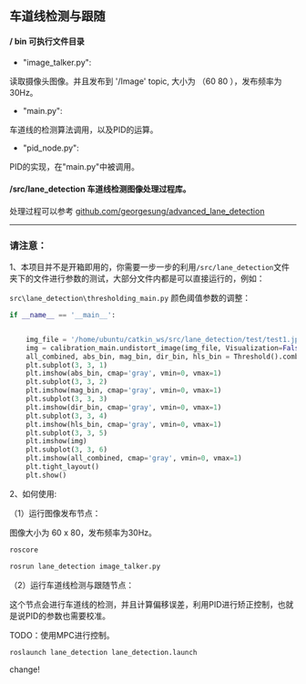 ## 车道线检测与跟随


####  / bin 可执行文件目录

* "image_talker.py":

读取摄像头图像。并且发布到 '/Image' topic, 大小为 （60 80 ），发布频率为30Hz。

* "main.py":

车道线的检测算法调用，以及PID的运算。

* "pid_node.py":

PID的实现，在"main.py"中被调用。

#### /src/lane_detection 车道线检测图像处理过程库。


处理过程可以参考 [github.com/georgesung/advanced_lane_detection](https://github.com/georgesung/advanced_lane_detection)

---

### 请注意：

1、本项目并不是开箱即用的，你需要一步一步的利用`/src/lane_detection`文件夹下的文件进行参数的测试，大部分文件内都是可以直接运行的，例如：

`src\lane_detection\thresholding_main.py` 颜色阈值参数的调整：

```python
if __name__ == '__main__':


	img_file = '/home/ubuntu/catkin_ws/src/lane_detection/test/test1.jpg'
	img = calibration_main.undistort_image(img_file, Visualization=False)
	all_combined, abs_bin, mag_bin, dir_bin, hls_bin = Threshold().combined_thresh(img)
	plt.subplot(3, 3, 1)
	plt.imshow(abs_bin, cmap='gray', vmin=0, vmax=1)
	plt.subplot(3, 3, 2)
	plt.imshow(mag_bin, cmap='gray', vmin=0, vmax=1)
	plt.subplot(3, 3, 3)
	plt.imshow(dir_bin, cmap='gray', vmin=0, vmax=1)
	plt.subplot(3, 3, 4)
	plt.imshow(hls_bin, cmap='gray', vmin=0, vmax=1)
	plt.subplot(3, 3, 5)
	plt.imshow(img)
	plt.subplot(3, 3, 6)
	plt.imshow(all_combined, cmap='gray', vmin=0, vmax=1)
	plt.tight_layout()
	plt.show()

```

2、如何使用:

（1）运行图像发布节点：

图像大小为 60 x 80，发布频率为30Hz。
```bash
roscore

rosrun lane_detection image_talker.py 
```
（2）运行车道线检测与跟随节点：

这个节点会进行车道线的检测，并且计算偏移误差，利用PID进行矫正控制，也就是说PID的参数也需要校准。

TODO：使用MPC进行控制。

```bash
roslaunch lane_detection lane_detection.launch
```



change!